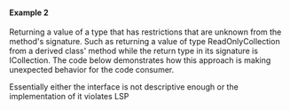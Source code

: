 ﻿#### Example 2 

Returning a value of a type that has restrictions that are unknown from the method's signature. 
Such as returning a value of type ReadOnlyCollection from a derived class' method while
the return type in its signature is ICollection. The code below demonstrates how this 
approach is making unexpected behavior for the code consumer.


Essentially either the interface is not descriptive enough or the implementation of it violates LSP